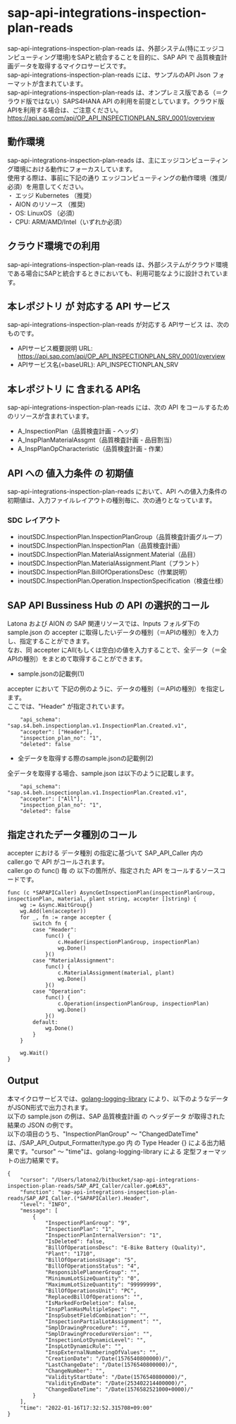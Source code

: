 # sap-api-integrations-inspection-plan-reads
sap-api-integrations-inspection-plan-reads は、外部システム(特にエッジコンピューティング環境)をSAPと統合することを目的に、SAP API で 品質検査計画データを取得するマイクロサービスです。    
sap-api-integrations-inspection-plan-reads には、サンプルのAPI Json フォーマットが含まれています。   
sap-api-integrations-inspection-plan-reads は、オンプレミス版である（＝クラウド版ではない）SAPS4HANA API の利用を前提としています。クラウド版APIを利用する場合は、ご注意ください。   
https://api.sap.com/api/OP_API_INSPECTIONPLAN_SRV_0001/overview

## 動作環境  
sap-api-integrations-inspection-plan-reads は、主にエッジコンピューティング環境における動作にフォーカスしています。  
使用する際は、事前に下記の通り エッジコンピューティングの動作環境（推奨/必須）を用意してください。  
・ エッジ Kubernetes （推奨）    
・ AION のリソース （推奨)    
・ OS: LinuxOS （必須）    
・ CPU: ARM/AMD/Intel（いずれか必須）　　

## クラウド環境での利用
sap-api-integrations-inspection-plan-reads は、外部システムがクラウド環境である場合にSAPと統合するときにおいても、利用可能なように設計されています。  

## 本レポジトリ が 対応する API サービス
sap-api-integrations-inspection-plan-reads が対応する APIサービス は、次のものです。

* APIサービス概要説明 URL: https://api.sap.com/api/OP_API_INSPECTIONPLAN_SRV_0001/overview  
* APIサービス名(=baseURL): API_INSPECTIONPLAN_SRV

## 本レポジトリ に 含まれる API名
sap-api-integrations-inspection-plan-reads には、次の API をコールするためのリソースが含まれています。  

* A_InspectionPlan（品質検査計画 - ヘッダ）
* A_InspPlanMaterialAssgmt（品質検査計画 - 品目割当）
* A_InspPlanOpCharacteristic（品質検査計画 - 作業）

## API への 値入力条件 の 初期値
sap-api-integrations-inspection-plan-reads において、API への値入力条件の初期値は、入力ファイルレイアウトの種別毎に、次の通りとなっています。  

### SDC レイアウト

* inoutSDC.InspectionPlan.InspectionPlanGroup（品質検査計画グループ）
* inoutSDC.InspectionPlan.InspectionPlan（品質検査計画）
* inoutSDC.InspectionPlan.MaterialAssignment.Material（品目）
* inoutSDC.InspectionPlan.MaterialAssignment.Plant（プラント）
* inoutSDC.InspectionPlan.BillOfOperationsDesc（作業説明）
* inoutSDC.InspectionPlan.Operation.InspectionSpecification（検査仕様）

## SAP API Bussiness Hub の API の選択的コール

Latona および AION の SAP 関連リソースでは、Inputs フォルダ下の sample.json の accepter に取得したいデータの種別（＝APIの種別）を入力し、指定することができます。  
なお、同 accepter にAll(もしくは空白)の値を入力することで、全データ（＝全APIの種別）をまとめて取得することができます。  

* sample.jsonの記載例(1)  

accepter において 下記の例のように、データの種別（＝APIの種別）を指定します。  
ここでは、"Header" が指定されています。

```
	"api_schema": "sap.s4.beh.inspectionplan.v1.InspectionPlan.Created.v1",
	"accepter": ["Header"],
	"inspection_plan_no": "1",
	"deleted": false
```
  
* 全データを取得する際のsample.jsonの記載例(2)  

全データを取得する場合、sample.json は以下のように記載します。  

```
	"api_schema": "sap.s4.beh.inspectionplan.v1.InspectionPlan.Created.v1",
	"accepter": ["All"],
	"inspection_plan_no": "1",
	"deleted": false
```

## 指定されたデータ種別のコール

accepter における データ種別 の指定に基づいて SAP_API_Caller 内の caller.go で API がコールされます。  
caller.go の func() 毎 の 以下の箇所が、指定された API をコールするソースコードです。  

```
func (c *SAPAPICaller) AsyncGetInspectionPlan(inspectionPlanGroup, inspectionPlan, material, plant string, accepter []string) {
	wg := &sync.WaitGroup{}
	wg.Add(len(accepter))
	for _, fn := range accepter {
		switch fn {
		case "Header":
			func() {
				c.Header(inspectionPlanGroup, inspectionPlan)
				wg.Done()
			}()
		case "MaterialAssignment":
			func() {
				c.MaterialAssignment(material, plant)
				wg.Done()
			}()
		case "Operation":
			func() {
				c.Operation(inspectionPlanGroup, inspectionPlan)
				wg.Done()
			}()
		default:
			wg.Done()
		}
	}

	wg.Wait()
}
```
## Output  
本マイクロサービスでは、[golang-logging-library](https://github.com/latonaio/golang-logging-library) により、以下のようなデータがJSON形式で出力されます。  
以下の sample.json の例は、SAP 品質検査計画 の ヘッダデータ が取得された結果の JSON の例です。  
以下の項目のうち、"InspectionPlanGroup" ～ "ChangedDateTime" は、/SAP_API_Output_Formatter/type.go 内 の Type Header {} による出力結果です。"cursor" ～ "time"は、golang-logging-library による 定型フォーマットの出力結果です。  

```
{
	"cursor": "/Users/latona2/bitbucket/sap-api-integrations-inspection-plan-reads/SAP_API_Caller/caller.go#L63",
	"function": "sap-api-integrations-inspection-plan-reads/SAP_API_Caller.(*SAPAPICaller).Header",
	"level": "INFO",
	"message": [
		{
			"InspectionPlanGroup": "9",
			"InspectionPlan": "1",
			"InspectionPlanInternalVersion": "1",
			"IsDeleted": false,
			"BillOfOperationsDesc": "E-Bike Battery (Quality)",
			"Plant": "1710",
			"BillOfOperationsUsage": "5",
			"BillOfOperationsStatus": "4",
			"ResponsiblePlannerGroup": "",
			"MinimumLotSizeQuantity": "0",
			"MaximumLotSizeQuantity": "99999999",
			"BillOfOperationsUnit": "PC",
			"ReplacedBillOfOperations": "",
			"IsMarkedForDeletion": false,
			"InspPlanHasMultipleSpec": "",
			"InspSubsetFieldCombination": "",
			"InspectionPartialLotAssignment": "",
			"SmplDrawingProcedure": "",
			"SmplDrawingProcedureVersion": "",
			"InspectionLotDynamicLevel": "",
			"InspLotDynamicRule": "",
			"InspExternalNumberingOfValues": "",
			"CreationDate": "/Date(1576540800000)/",
			"LastChangeDate": "/Date(1576540800000)/",
			"ChangeNumber": "",
			"ValidityStartDate": "/Date(1576540800000)/",
			"ValidityEndDate": "/Date(253402214400000)/",
			"ChangedDateTime": "/Date(1576582521000+0000)/"
		}
	],
	"time": "2022-01-16T17:32:52.315708+09:00"
}

```


